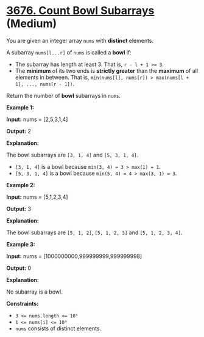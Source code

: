 # [3676. Count Bowl Subarrays][link] (Medium)

[link]: https://leetcode.com/contest/weekly-contest-466/problems/count-bowl-subarrays/

You are given an integer array `nums` with **distinct** elements.

A subarray `nums[l...r]` of `nums` is called a **bowl** if:

- The subarray has length at least 3. That is, `r - l + 1 >= 3`.
- The **minimum** of its two ends is **strictly greater** than the **maximum** of all elements in
between. That is, `min(nums[l], nums[r]) > max(nums[l + 1], ..., nums[r - 1])`.

Return the number of **bowl** subarrays in `nums`.

**Example 1:**

**Input:** nums = \[2,5,3,1,4\]

**Output:** 2

**Explanation:**

The bowl subarrays are `[3, 1, 4]` and `[5, 3, 1, 4]`.

- `[3, 1, 4]` is a bowl because `min(3, 4) = 3 > max(1) = 1`.
- `[5, 3, 1, 4]` is a bowl because `min(5, 4) = 4 > max(3, 1) = 3`.

**Example 2:**

**Input:** nums = \[5,1,2,3,4\]

**Output:** 3

**Explanation:**

The bowl subarrays are `[5, 1, 2]`, `[5, 1, 2, 3]` and `[5, 1, 2, 3, 4]`.

**Example 3:**

**Input:** nums = \[1000000000,999999999,999999998\]

**Output:** 0

**Explanation:**

No subarray is a bowl.

**Constraints:**

- `3 <= nums.length <= 10⁵`
- `1 <= nums[i] <= 10⁹`
- `nums` consists of distinct elements.
